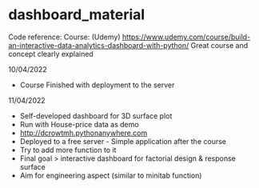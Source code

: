 # dashboard_material

Code reference:
Course: (Udemy) https://www.udemy.com/course/build-an-interactive-data-analytics-dashboard-with-python/
Great course and concept clearly explained

10/04/2022
- Course Finished with deployment to the server

11/04/2022
- Self-developed dashboard for 3D surface plot
- Run with House-price data as demo
- http://dcrowtmh.pythonanywhere.com
- Deployed to a free server - Simple application after the course
- Try to add more function to it
- Final goal > interactive dashboard for factorial design & response surface
- Aim for engineering aspect (similar to minitab function)